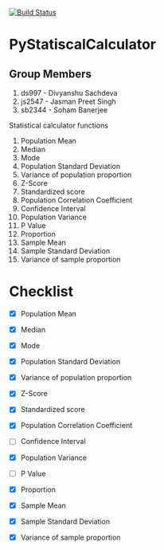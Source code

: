 [![Build Status](https://travis-ci.com/ds997/PyStatisticalCalculator.svg?token=LogVxqzVJkyBNsiAfq33&branch=master)](https://travis-ci.com/ds997/PyStatisticalCalculator)


# PyStatiscalCalculator


## Group Members
1. ds997 - Divyanshu Sachdeva
2. js2547 - Jasman Preet Singh
3. sb2344 - Soham Banerjee


Statistical calculator functions

1. Population Mean 
2. Median
3. Mode
4. Population Standard Deviation
5. Variance of population proportion
6. Z-Score
7. Standardized score
8. Population Correlation Coefficient
9. Confidence Interval
10. Population Variance
11. P Value
12. Proportion
13. Sample Mean
14. Sample Standard Deviation
15. Variance of sample proportion

# Checklist
- [x] Population Mean 
- [x] Median
- [x] Mode 
- [x] Population Standard Deviation 
- [x] Variance of population proportion
- [x] Z-Score
- [x] Standardized score
- [x] Population Correlation Coefficient
- [ ] Confidence Interval
- [x] Population Variance
- [ ] P Value
- [x] Proportion
- [x] Sample Mean
- [x] Sample Standard Deviation
- [x] Variance of sample proportion

